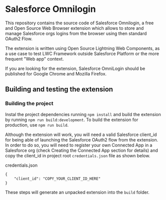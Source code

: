 # Salesforce Omnilogin

This repository contains the source code of Salesforce Omnilogin, a free and Open Source Web Browser extension which allows to store and manage Salesforce orgs logins from the browser using then standard OAuth2 Flow.

The extension is written using Open Source Lightning Web Components, as a use case to test LWC Framework outside Salesforce Platform or the more frequent "Web app" context.

If you are looking for the extension, Salesforce OmniLogin should be published for Google Chrome and Mozilla Firefox.

## Building and testing the extension

### Building the project

Instal the project dependencies running  `npm install` and build the extension by running `npm run build:development`. To build the extension for production, use `npm run build`.

Although the extension will work, you will need a valid Salesforce client_id for being able of launching the Salesforce OAuth2 flow from the extension. In order to do so, you will need to register your own Connected App in a Salesforce org (check Creating the Connected App section for details) and copy the client_id in project root `credentials.json` file as shown below.

credentials.json
````
{
    "client_id": "COPY_YOUR_CLIENT_ID_HERE"
}

````

These steps will generate an unpacked extension into the `build` folder.